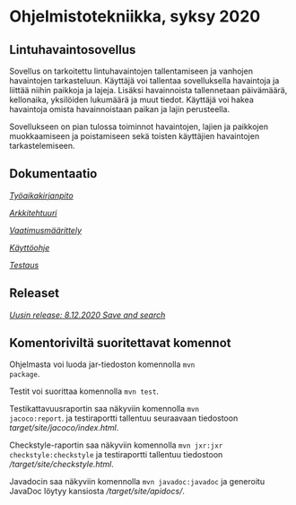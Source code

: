 # Ohjelmistotekniikka, syksy 2020

## Lintuhavaintosovellus

Sovellus on tarkoitettu lintuhavaintojen tallentamiseen ja vanhojen havaintojen tarkasteluun. Käyttäjä voi tallentaa sovelluksella havaintoja ja liittää niihin paikkoja ja lajeja. Lisäksi havainnoista tallennetaan päivämäärä, kellonaika, yksilöiden lukumäärä ja muut tiedot. Käyttäjä voi hakea havaintoja omista havainnoistaan paikan ja lajin perusteella.

Sovellukseen on pian tulossa toiminnot havaintojen, lajien ja paikkojen muokkaamiseen ja poistamiseen sekä toisten käyttäjien havaintojen tarkastelemiseen.


## Dokumentaatio

[*Työaikakirjanpito*](https://github.com/juliapalorinne/ot-harjoitustyo/blob/main/Project/documentation/tyoaikakirjanpito.md)

[*Arkkitehtuuri*](https://github.com/juliapalorinne/ot-harjoitustyo/blob/main/Project/documentation/arkkitehtuuri.md)

[*Vaatimusmäärittely*](https://github.com/juliapalorinne/ot-harjoitustyo/blob/main/Project/documentation/vaatimusmaarittely.md)

[*Käyttöohje*](https://github.com/juliapalorinne/ot-harjoitustyo/blob/main/Project/documentation/kayttoohje.md)

[*Testaus*](https://github.com/juliapalorinne/ot-harjoitustyo/blob/main/Project/documentation/testaus.md)


## Releaset

[*Uusin release: 8.12.2020 Save and search*](https://github.com/juliapalorinne/ot-harjoitustyo/releases)

## Komentoriviltä suoritettavat komennot

Ohjelmasta voi luoda jar-tiedoston komennolla <code>mvn package</code>.

Testit voi suorittaa komennolla <code>mvn test</code>.

Testikattavuusraportin saa näkyviin komennolla <code>mvn jacoco:report</code>. ja testiraportti tallentuu seuraavaan tiedostoon *target/site/jacoco/index.html*.

Checkstyle-raportin saa näkyviin komennolla <code>mvn jxr:jxr checkstyle:checkstyle</code> ja testiraportti tallentuu tiedostoon */target/site/checkstyle.html*.

Javadocin saa näkyviin komennolla <code>mvn javadoc:javadoc</code> ja generoitu JavaDoc löytyy kansiosta */target/site/apidocs/*.
